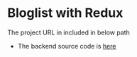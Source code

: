 # Bloglist with Redux
The project URL in included in below path

- The backend source code is [here](https://github.com/firewormx/fullstackopen/tree/main/Part4/blog%20list%20app)
  
